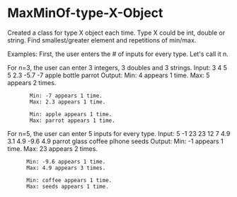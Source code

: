 # MaxMinOf-type-X-Object
Created a class for type X object each time. Type X could be int, double or string.
Find smallest/greater element and repetitions of min/max.

Examples:
First, the user enters the # of inputs for every type. Let's call it n.

For n=3, the user can enter 3 integers, 3 doubles and 3 strings.
Input:     3 4 5 5 2.3 -5.7 -7 apple bottle parrot
Output:    Min: 4 appears 1 time.
           Max: 5 appears 2 times.
           
           Min: -7 appears 1 time.
           Max: 2.3 appears 1 time.
           
           Min: apple appears 1 time.
           Max: parrot appears 1 time.
          
For n=5, the user can enter 5 inputs for every type.
Input:    5 -1 23 23 12 7 4.9 3.1 4.9 -9.6 4.9 parrot glass coffee plhone seeds
Output:   Min: -1 appears 1 time.
          Max: 23 appears 2 times.
           
          Min: -9.6 appears 1 time.
          Max: 4.9 appears 3 times.
           
          Min: coffee appears 1 time.
          Max: seeds appears 1 time.
     
